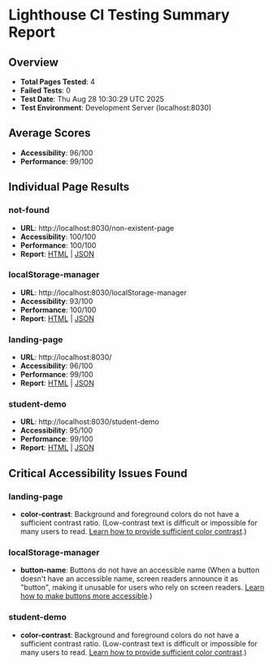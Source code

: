 # Lighthouse CI Testing Summary Report

## Overview
- **Total Pages Tested**: 4
- **Failed Tests**: 0
- **Test Date**: Thu Aug 28 10:30:29 UTC 2025
- **Test Environment**: Development Server (localhost:8030)

## Average Scores
- **Accessibility**: 96/100
- **Performance**: 99/100

## Individual Page Results

### not-found
- **URL**: http://localhost:8030/non-existent-page
- **Accessibility**: 100/100
- **Performance**: 100/100
- **Report**: [HTML](html/not-found.report.html) | [JSON](json/not-found.report.json)

### localStorage-manager
- **URL**: http://localhost:8030/localStorage-manager
- **Accessibility**: 93/100
- **Performance**: 100/100
- **Report**: [HTML](html/localStorage-manager.report.html) | [JSON](json/localStorage-manager.report.json)

### landing-page
- **URL**: http://localhost:8030/
- **Accessibility**: 96/100
- **Performance**: 99/100
- **Report**: [HTML](html/landing-page.report.html) | [JSON](json/landing-page.report.json)

### student-demo
- **URL**: http://localhost:8030/student-demo
- **Accessibility**: 95/100
- **Performance**: 99/100
- **Report**: [HTML](html/student-demo.report.html) | [JSON](json/student-demo.report.json)


## Critical Accessibility Issues Found

### landing-page
- **color-contrast**: Background and foreground colors do not have a sufficient contrast ratio. (Low-contrast text is difficult or impossible for many users to read. [Learn how to provide sufficient color contrast](https://dequeuniversity.com/rules/axe/4.10/color-contrast).)

### localStorage-manager
- **button-name**: Buttons do not have an accessible name (When a button doesn't have an accessible name, screen readers announce it as "button", making it unusable for users who rely on screen readers. [Learn how to make buttons more accessible](https://dequeuniversity.com/rules/axe/4.10/button-name).)

### student-demo
- **color-contrast**: Background and foreground colors do not have a sufficient contrast ratio. (Low-contrast text is difficult or impossible for many users to read. [Learn how to provide sufficient color contrast](https://dequeuniversity.com/rules/axe/4.10/color-contrast).)

